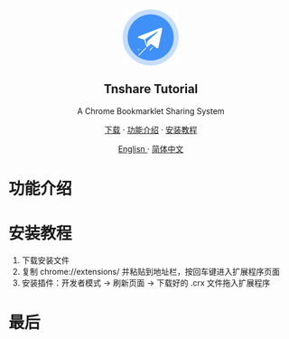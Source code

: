<p align="center">
 <img width="100px" src="../images/logo.png" align="center" alt="Tnshare Logo" />
 <h2 align="center">Tnshare Tutorial</h2>
 <p align="center">A Chrome Bookmarklet Sharing System</p>
</p>
<p align="center">
  <a href="https://github.com/betterTisen/Tnshare_Doc/releases/tag/1.0">下载</a>
  ·
  <a href="#Features">功能介绍</a>
  ·
  <a href="#demo">安装教程</a>
</p>
<p align="center">
  <a href="/README.md">Englisn </a>
  ·
  <a href="/docs/readme_cn.md">简体中文</a>
</p>

# 功能介绍

# 安装教程

1. 下载安装文件
2. 复制 chrome://extensions/ 并粘贴到地址栏，按回车键进入扩展程序页面
3. 安装插件：开发者模式 -> 刷新页面 -> 下载好的 .crx 文件拖入扩展程序

# 最后